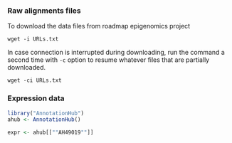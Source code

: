 ### Raw alignments files

To download the data files from roadmap epigenomics project

~~~Shell
wget -i URLs.txt
~~~

In case connection is interrupted during downloading, run the command a second time with `-c` option to resume whatever files that are partially downloaded.
 
~~~Shell
wget -ci URLs.txt
~~~


### Expression data
~~~R
library("AnnotationHub")
ahub <- AnnotationHub()

expr <- ahub[[""AH49019""]]
~~~

